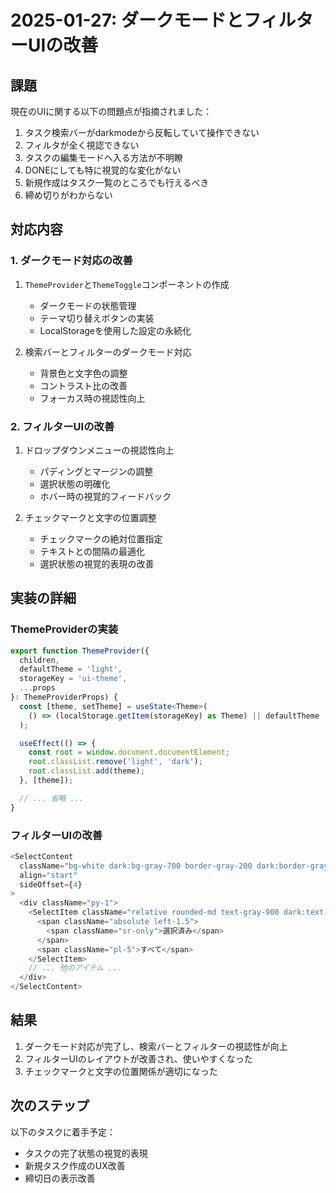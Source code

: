 # 2025-01-27: ダークモードとフィルターUIの改善

## 課題

現在のUIに関する以下の問題点が指摘されました：

1. タスク検索バーがdarkmodeから反転していて操作できない
2. フィルタが全く視認できない
3. タスクの編集モードへ入る方法が不明瞭
4. DONEにしても特に視覚的な変化がない
5. 新規作成はタスク一覧のところでも行えるべき
6. 締め切りがわからない

## 対応内容

### 1. ダークモード対応の改善

1. `ThemeProvider`と`ThemeToggle`コンポーネントの作成
   - ダークモードの状態管理
   - テーマ切り替えボタンの実装
   - LocalStorageを使用した設定の永続化

2. 検索バーとフィルターのダークモード対応
   - 背景色と文字色の調整
   - コントラスト比の改善
   - フォーカス時の視認性向上

### 2. フィルターUIの改善

1. ドロップダウンメニューの視認性向上
   - パディングとマージンの調整
   - 選択状態の明確化
   - ホバー時の視覚的フィードバック

2. チェックマークと文字の位置調整
   - チェックマークの絶対位置指定
   - テキストとの間隔の最適化
   - 選択状態の視覚的表現の改善

## 実装の詳細

### ThemeProviderの実装
```typescript
export function ThemeProvider({
  children,
  defaultTheme = 'light',
  storageKey = 'ui-theme',
  ...props
}: ThemeProviderProps) {
  const [theme, setTheme] = useState<Theme>(
    () => (localStorage.getItem(storageKey) as Theme) || defaultTheme
  );

  useEffect(() => {
    const root = window.document.documentElement;
    root.classList.remove('light', 'dark');
    root.classList.add(theme);
  }, [theme]);

  // ... 省略 ...
}
```

### フィルターUIの改善
```typescript
<SelectContent 
  className="bg-white dark:bg-gray-700 border-gray-200 dark:border-gray-600 min-w-[180px]"
  align="start"
  sideOffset={4}
>
  <div className="py-1">
    <SelectItem className="relative rounded-md text-gray-900 dark:text-gray-100 data-[highlighted]:bg-gray-100 dark:data-[highlighted]:bg-gray-600 py-2.5" value="all">
      <span className="absolute left-1.5">
        <span className="sr-only">選択済み</span>
      </span>
      <span className="pl-5">すべて</span>
    </SelectItem>
    // ... 他のアイテム ...
  </div>
</SelectContent>
```

## 結果

1. ダークモード対応が完了し、検索バーとフィルターの視認性が向上
2. フィルターUIのレイアウトが改善され、使いやすくなった
3. チェックマークと文字の位置関係が適切になった

## 次のステップ

以下のタスクに着手予定：
- タスクの完了状態の視覚的表現
- 新規タスク作成のUX改善
- 締切日の表示改善 